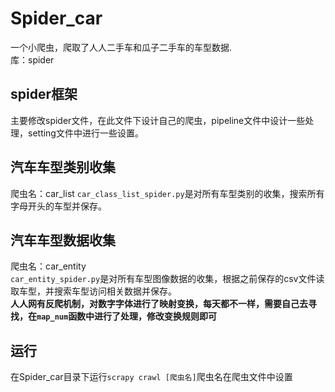 # Spider_car
一个小爬虫，爬取了人人二手车和瓜子二手车的车型数据.  
库：spider
## spider框架
主要修改spider文件，在此文件下设计自己的爬虫，pipeline文件中设计一些处理，setting文件中进行一些设置。  
## 汽车车型类别收集
爬虫名：car_list
`car_class_list_spider.py`是对所有车型类别的收集，搜索所有字母开头的车型并保存。  
## 汽车车型数据收集
爬虫名：car_entity  
`car_entity_spider.py`是对所有车型图像数据的收集，根据之前保存的csv文件读取车型，并搜索车型访问相关数据并保存。  
**人人网有反爬机制，对数字字体进行了映射变换，每天都不一样，需要自己去寻找，在`map_num`函数中进行了处理，修改变换规则即可**
## 运行
在Spider_car目录下运行`scrapy crawl [爬虫名]`爬虫名在爬虫文件中设置 
